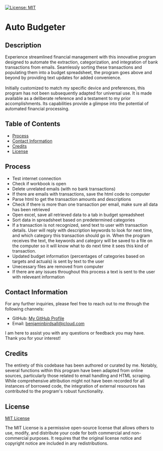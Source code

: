 [![License: MIT](https://img.shields.io/badge/License-MIT-yellow.svg)](https://opensource.org/licenses/MIT)

# Auto Budgeter 
  
## Description
  
Experience streamlined financial management with this innovative program designed to automate the extraction, categorization, and integration of bank transactions from emails. Seamlessly sorting these transactions and populating them into a budget spreadsheet, the program goes above and beyond by providing text updates for added convenience.<br><br>Initially customized to match my specific device and preferences, this program has not been subsequently adapted for universal use. It is made available as a deliberate reference and a testament to my prior accomplishments. Its capabilities provide a glimpse into the potential of automated financial processing.

## Table of Contents

* [Process](#process)<br>
* [Contact Information](#contact-information)<br>
* [Credits](#credits)<br>
* [License](#license)

## Process

* Test internet connection
* Check if workbook is open
* Delete unrelated emails (with no bank transactions)
* If there are emails with transactions, save the html code to computer
* Parse html to get the transaction amounts and descriptions
* Check if there is more than one transaction per email, make sure all data has been retrieved
* Open excel, save all retrieved data to a tab in budget spreadsheet
* Sort data in spreadsheet based on predetermined categories
* If a transaction is not recognized, send text to user with transaction details. User will reply with description keywords to look for next time, and which category this transaction should go in. When the program receives the text, the keywords and category will be saved to a file on the computer so it will know what to do next time it sees this kind of transaction.
* Updated budget information (percentages of categories based on targets and actuals) is sent by text to the user
* Unecessary files are removed from computer
* If there are any issues throughout this process a text is sent to the user with releveant information

## Contact Information

For any further inquiries, please feel free to reach out to me through the following channels:
* GitHub: [My GitHub Profile](https://www.github.com/BenThere6)
* Email: benjaminbirdsall@icloud.com

I am here to assist you with any questions or feedback you may have. Thank you for your interest!

## Credits

The entirety of this codebase has been authored or curated by me. Notably, several functions within this program have been adapted from online sources, particularly those related to email handling and HTML scraping. While comprehensive attribution might not have been recorded for all instances of borrowed code, the integration of external resources has contributed to the program's robust functionality.

## License 

[MIT License](https://opensource.org/licenses/MIT)

The MIT License is a permissive open-source license that allows others to use, modify, and distribute your code for both commercial and non-commercial purposes. It requires that the original license notice and copyright notice are included in any redistributions.
